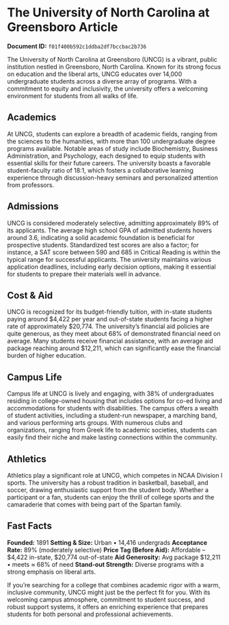 # The University of North Carolina at Greensboro Article

**Document ID:** `f01f400b592c1ddba2df7bccbac2b736`

The University of North Carolina at Greensboro (UNCG) is a vibrant, public institution nestled in Greensboro, North Carolina. Known for its strong focus on education and the liberal arts, UNCG educates over 14,000 undergraduate students across a diverse array of programs. With a commitment to equity and inclusivity, the university offers a welcoming environment for students from all walks of life.

## Academics
At UNCG, students can explore a breadth of academic fields, ranging from the sciences to the humanities, with more than 100 undergraduate degree programs available. Notable areas of study include Biochemistry, Business Administration, and Psychology, each designed to equip students with essential skills for their future careers. The university boasts a favorable student-faculty ratio of 18:1, which fosters a collaborative learning experience through discussion-heavy seminars and personalized attention from professors.

## Admissions
UNCG is considered moderately selective, admitting approximately 89% of its applicants. The average high school GPA of admitted students hovers around 3.6, indicating a solid academic foundation is beneficial for prospective students. Standardized test scores are also a factor; for instance, a SAT score between 590 and 685 in Critical Reading is within the typical range for successful applicants. The university maintains various application deadlines, including early decision options, making it essential for students to prepare their materials well in advance.

## Cost & Aid
UNCG is recognized for its budget-friendly tuition, with in-state students paying around $4,422 per year and out-of-state students facing a higher rate of approximately $20,774. The university’s financial aid policies are quite generous, as they meet about 68% of demonstrated financial need on average. Many students receive financial assistance, with an average aid package reaching around $12,211, which can significantly ease the financial burden of higher education.

## Campus Life
Campus life at UNCG is lively and engaging, with 38% of undergraduates residing in college-owned housing that includes options for co-ed living and accommodations for students with disabilities. The campus offers a wealth of student activities, including a student-run newspaper, a marching band, and various performing arts groups. With numerous clubs and organizations, ranging from Greek life to academic societies, students can easily find their niche and make lasting connections within the community.

## Athletics
Athletics play a significant role at UNCG, which competes in NCAA Division I sports. The university has a robust tradition in basketball, baseball, and soccer, drawing enthusiastic support from the student body. Whether a participant or a fan, students can enjoy the thrill of college sports and the camaraderie that comes with being part of the Spartan family.

## Fast Facts
**Founded:** 1891
**Setting & Size:** Urban • 14,416 undergrads
**Acceptance Rate:** 89% (moderately selective)
**Price Tag (Before Aid):** Affordable – $4,422 in-state, $20,774 out-of-state
**Aid Generosity:** Avg package $12,211 • meets ≈ 68% of need
**Stand-out Strength:** Diverse programs with a strong emphasis on liberal arts.

If you’re searching for a college that combines academic rigor with a warm, inclusive community, UNCG might just be the perfect fit for you. With its welcoming campus atmosphere, commitment to student success, and robust support systems, it offers an enriching experience that prepares students for both personal and professional achievements.
